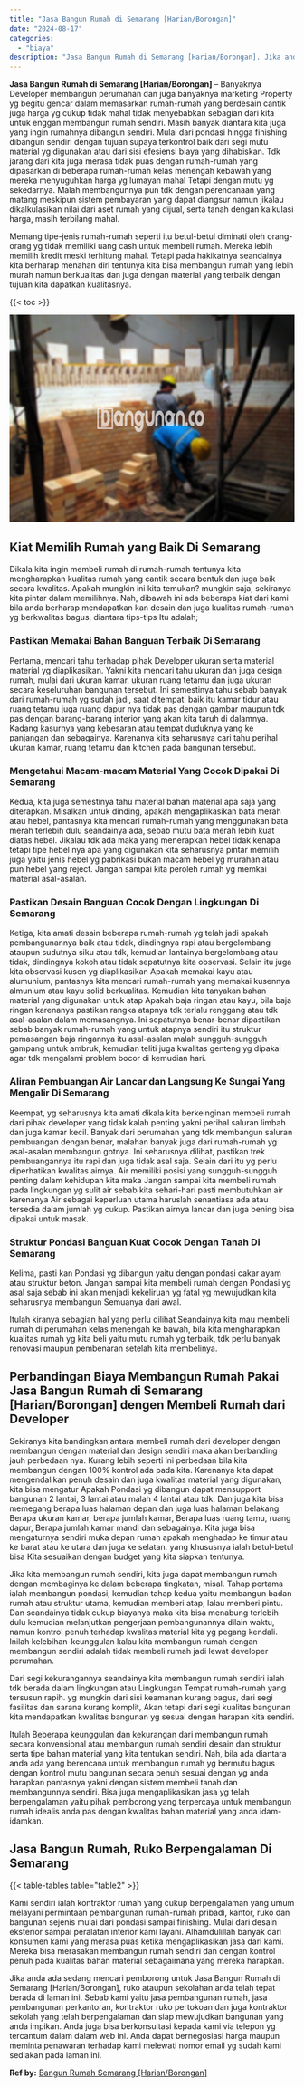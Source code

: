```yaml
---
title: "Jasa Bangun Rumah di Semarang [Harian/Borongan]"
date: "2024-08-17"
categories: 
  - "biaya"
description: "Jasa Bangun Rumah di Semarang [Harian/Borongan]. Jika anda ada sedang mencari pemborong untuk Jasa Bangun Rumah di Semarang [Harian/Borongan], ruko ataupun..."
---
```


**Jasa Bangun Rumah di Semarang \[Harian/Borongan\]** – Banyaknya Developer membangun perumahan dan juga banyaknya marketing Property yg begitu gencar dalam memasarkan rumah-rumah yang berdesain cantik juga harga yg cukup tidak mahal tidak menyebabkan sebagian dari kita untuk enggan membangun rumah sendiri. Masih banyak diantara kita juga yang ingin rumahnya dibangun sendiri. Mulai dari pondasi hingga finishing dibangun sendiri dengan tujuan supaya terkontrol baik dari segi mutu material yg digunakan atau dari sisi efesiensi biaya yang dihabiskan. Tdk jarang dari kita juga merasa tidak puas dengan rumah-rumah yang dipasarkan di beberapa rumah-rumah kelas menengah kebawah yang mereka menyuguhkan harga yg lumayan mahal Tetapi dengan mutu yg sekedarnya. Malah membangunnya pun tdk dengan perencanaan yang matang meskipun sistem pembayaran yang dapat diangsur namun jikalau dikalkulasikan nilai dari aset rumah yang dijual, serta tanah dengan kalkulasi harga, masih terbilang mahal.

Memang tipe-jenis rumah-rumah seperti itu betul-betul diminati oleh orang-orang yg tidak memiliki uang cash untuk membeli rumah. Mereka lebih memilih kredit meski terhitung mahal. Tetapi pada hakikatnya seandainya kita berharap menahan diri tentunya kita bisa membangun rumah yang lebih murah namun berkualitas dan juga dengan material yang terbaik dengan tujuan kita dapatkan kualitasnya.

{{< toc >}}

![Jasa Bangun Rumah di Semarang [Harian/Borongan]](/images/borong-bangunan-15.png)

## Kiat Memilih Rumah yang Baik Di Semarang

Dikala kita ingin membeli rumah di rumah-rumah tentunya kita mengharapkan kualitas rumah yang cantik secara bentuk dan juga baik secara kwalitas. Apakah mungkin ini kita temukan? mungkin saja, sekiranya kita pintar dalam memilihnya. Nah, dibawah ini ada beberapa kiat dari kami bila anda berharap mendapatkan kan desain dan juga kualitas rumah-rumah yg berkwalitas bagus, diantara tips-tips Itu adalah;

### Pastikan Memakai Bahan Banguan Terbaik Di Semarang

Pertama, mencari tahu terhadap pihak Developer ukuran serta material material yg diaplikasikan. Yakni kita mencari tahu ukuran dan juga design rumah, mulai dari ukuran kamar, ukuran ruang tetamu dan juga ukuran secara keseluruhan bangunan tersebut. Ini semestinya tahu sebab banyak dari rumah-rumah yg sudah jadi, saat ditempati baik itu kamar tidur atau ruang tetamu juga ruang dapur nya tidak pas dengan gambar maupun tdk pas dengan barang-barang interior yang akan kita taruh di dalamnya. Kadang kasurnya yang kebesaran atau tempat duduknya yang ke panjangan dan sebagainya. Karenanya kita seharusnya cari tahu perihal ukuran kamar, ruang tetamu dan kitchen pada bangunan tersebut.

### Mengetahui Macam-macam Material Yang Cocok Dipakai Di Semarang

Kedua, kita juga semestinya tahu material bahan material apa saja yang diterapkan. Misalkan untuk dinding, apakah mengaplikasikan bata merah atau hebel, pantasnya kita mencari rumah-rumah yang menggunakan bata merah terlebih dulu seandainya ada, sebab mutu bata merah lebih kuat diatas hebel. Jikalau tdk ada maka yang menerapkan hebel tidak kenapa tetapi tipe hebel nya apa yang digunakan kita seharusnya pintar memilih juga yaitu jenis hebel yg pabrikasi bukan macam hebel yg murahan atau pun hebel yang reject. Jangan sampai kita peroleh rumah yg memkai material asal-asalan.

### Pastikan Desain Banguan Cocok Dengan Lingkungan Di Semarang

Ketiga, kita amati desain beberapa rumah-rumah yg telah jadi apakah pembangunannya baik atau tidak, dindingnya rapi atau bergelombang ataupun sudutnya siku atau tdk, kemudian lantainya bergelombang atau tidak, dindingnya kokoh atau tidak sepatutnya kita observasi. Selain itu juga kita observasi kusen yg diaplikasikan Apakah memakai kayu atau alumunium, pantasnya kita mencari rumah-rumah yang memakai kusennya almunium atau kayu solid berkualitas. Kemudian kita tanyakan bahan material yang digunakan untuk atap Apakah baja ringan atau kayu, bila baja ringan karenanya pastikan rangka atapnya tdk terlalu renggang atau tdk asal-asalan dalam memasangnya. Ini sepatutnya benar-benar dipastikan sebab banyak rumah-rumah yang untuk atapnya sendiri itu struktur pemasangan baja ringannya itu asal-asalan malah sungguh-sungguh gampang untuk ambruk, kemudian teliti juga kwalitas genteng yg dipakai agar tdk mengalami problem bocor di kemudian hari.

### Aliran Pembuangan Air Lancar dan Langsung Ke Sungai Yang Mengalir Di Semarang

Keempat, yg seharusnya kita amati dikala kita berkeinginan membeli rumah dari pihak developer yang tidak kalah penting yakni perihal saluran limbah dan juga kamar kecil. Banyak dari perumahan yang tdk membangun saluran pembuangan dengan benar, malahan banyak juga dari rumah-rumah yg asal-asalan membangun gotnya. Ini seharusnya dilihat, pastikan trek pembuangannya itu rapi dan juga tidak asal saja. Selain dari itu yg perlu diperhatikan kwalitas airnya. Air memiliki posisi yang sungguh-sungguh penting dalam kehidupan kita maka Jangan sampai kita membeli rumah pada lingkungan yg sulit air sebab kita sehari-hari pasti membutuhkan air karenanya Air sebagai keperluan utama haruslah senantiasa ada atau tersedia dalam jumlah yg cukup. Pastikan airnya lancar dan juga bening bisa dipakai untuk masak.

### Struktur Pondasi Banguan Kuat Cocok Dengan Tanah Di Semarang

Kelima, pasti kan Pondasi yg dibangun yaitu dengan pondasi cakar ayam atau struktur beton. Jangan sampai kita membeli rumah dengan Pondasi yg asal saja sebab ini akan menjadi kekeliruan yg fatal yg mewujudkan kita seharusnya membangun Semuanya dari awal.

Itulah kiranya sebagian hal yang perlu dilihat Seandainya kita mau membeli rumah di perumahan kelas menengah ke bawah, bila kita mengharapkan kualitas rumah yg kita beli yaitu mutu rumah yg terbaik, tdk perlu banyak renovasi maupun pembenaran setelah kita membelinya.

## Perbandingan Biaya Membangun Rumah Pakai Jasa Bangun Rumah di Semarang \[Harian/Borongan\] dengen Membeli Rumah dari Developer

Sekiranya kita bandingkan antara membeli rumah dari developer dengan membangun dengan material dan design sendiri maka akan berbanding jauh perbedaan nya. Kurang lebih seperti ini perbedaan bila kita membangun dengan 100% kontrol ada pada kita. Karenanya kita dapat mengendalikan penuh desain dan juga kwalitas material yang digunakan, kita bisa mengatur Apakah Pondasi yg dibangun dapat mensupport bangunan 2 lantai, 3 lantai atau malah 4 lantai atau tdk. Dan juga kita bisa memegang berapa luas halaman depan dan juga luas halaman belakang. Berapa ukuran kamar, berapa jumlah kamar, Berapa luas ruang tamu, ruang dapur, Berapa jumlah kamar mandi dan sebagainya. Kita juga bisa mengaturnya sendiri muka depan rumah apakah menghadap ke timur atau ke barat atau ke utara dan juga ke selatan. yang khususnya ialah betul-betul bisa Kita sesuaikan dengan budget yang kita siapkan tentunya.

Jika kita membangun rumah sendiri, kita juga dapat membangun rumah dengan membaginya ke dalam beberapa tingkatan, misal. Tahap pertama ialah membangun pondasi, kemudian tahap kedua yaitu membangun badan rumah atau struktur utama, kemudian memberi atap, lalau memberi pintu. Dan seandainya tidak cukup biayanya maka kita bisa menabung terlebih dulu kemudian melanjutkan pengerjaan pembangunannya dilain waktu, namun kontrol penuh terhadap kwalitas material kita yg pegang kendali. Inilah kelebihan-keunggulan kalau kita membangun rumah dengan membangun sendiri adalah tidak membeli rumah jadi lewat developer perumahan.

Dari segi kekurangannya seandainya kita membangun rumah sendiri ialah tdk berada dalam lingkungan atau Lingkungan Tempat rumah-rumah yang tersusun rapih. yg mungkin dari sisi keamanan kurang bagus, dari segi fasilitas dan sarana kurang komplit, Akan tetapi dari segi kualitas bangunan kita mendapatkan kwalitas bangunan yg sesuai dengan harapan kita sendiri.

Itulah Beberapa keunggulan dan kekurangan dari membangun rumah secara konvensional atau membangun rumah sendiri desain dan struktur serta tipe bahan material yang kita tentukan sendiri. Nah, bila ada diantara anda ada yang berencana untuk membangun rumah yg bermutu bagus dengan kontrol mutu bangunan secara penuh sesuai dengan yg anda harapkan pantasnya yakni dengan sistem membeli tanah dan membangunnya sendiri. Bisa juga mengaplikasikan jasa yg telah berpengalaman yaitu pihak pemborong yang terpercaya untuk membangun rumah idealis anda pas dengan kwalitas bahan material yang anda idam-idamkan.

## Jasa Bangun Rumah, Ruko Berpengalaman Di Semarang

{{< table-tables table="table2" >}}

Kami sendiri ialah kontraktor rumah yang cukup berpengalaman yang umum melayani permintaan pembangunan rumah-rumah pribadi, kantor, ruko dan bangunan sejenis mulai dari pondasi sampai finishing. Mulai dari desain eksterior sampai peralatan interior kami layani. Alhamdulillah banyak dari konsumen kami yang merasa puas ketika mengaplikasikan jasa dari kami. Mereka bisa merasakan membangun rumah sendiri dan dengan kontrol penuh pada kualitas bahan material sebagaimana yang mereka harapkan.

Jika anda ada sedang mencari pemborong untuk Jasa Bangun Rumah di Semarang \[Harian/Borongan\], ruko ataupun sekolahan anda telah tepat berada di laman ini. Sebab kami yaitu jasa pembangunan rumah, jasa pembangunan perkantoran, kontraktor ruko pertokoan dan juga kontraktor sekolah yang telah berpengalaman dan siap mewujudkan bangunan yang anda impikan. Anda juga bisa berkonsultasi kepada kami via telepon yg tercantum dalam dalam web ini. Anda dapat bernegosiasi harga maupun meminta penawaran terhadap kami melewati nomor email yg sudah kami sediakan pada laman ini.

**Ref by:** [Bangun Rumah Semarang [Harian/Borongan]](https://id.wikipedia.org/wiki/Bangun)
